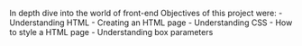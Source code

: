 In depth dive into the world of front-end
Objectives of this project were:
	- Understanding HTML
	- Creating an HTML page
	- Understanding CSS
	- How to style a HTML page
	- Understanding box parameters
